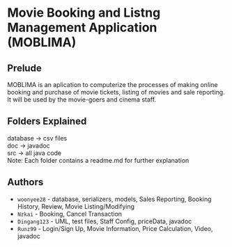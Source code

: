# Movie Booking and Listng Management Application (MOBLIMA)
## Prelude

MOBLIMA is an aplication to computerize the processes of making online booking and purchase of movie tickets, listing of movies and sale reporting. It will be used by the movie-goers and cinema staff.   

## Folders Explained
database -> csv files   
doc -> javadoc   
src -> all java code  
Note: Each folder contains a readme.md for further explanation 

## Authors 
- `woonyee28` - database, serializers, models, Sales Reporting, Booking History, Review, Movie Listing/Modifying
- `Nzkai` - Booking, Cancel Transaction
- `Dingang123` - UML, test files, Staff Config, priceData, javadoc
- `Runz99` - Login/Sign Up, Movie Information, Price Calculation, Video, javadoc
